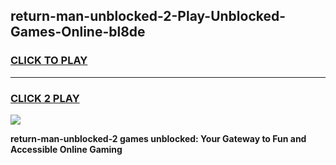 
## return-man-unblocked-2-Play-Unblocked-Games-Online-bl8de
<h3>
<a href="https://premium76.site?title=return-man-unblocked-2&ref=25A">CLICK TO PLAY</a></h3>
<hr>

<h3>
<a href="https://premium76.site?title=return-man-unblocked-2&ref=25A">CLICK 2 PLAY</a>
  
</h3>

<a href="https://premium76.site?title=return-man-unblocked-2&ref=25A"><img src="https://clearcache.store/games.png"></a>


**return-man-unblocked-2 games unblocked: Your Gateway to Fun and Accessible Online Gaming**
